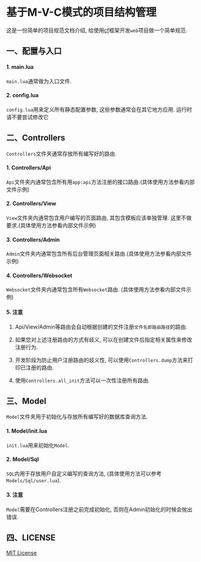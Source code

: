 # 基于M-V-C模式的项目结构管理

  这是一份简单的项目规范文档介绍, 给使用[cf](https://github.com/CandyMi/core_framework)框架开发`web`项目做一个简单规范.

## 一、配置与入口

#### 1. main.lua

  `main.lua`通常做为入口文件.

#### 2. config.lua

  `config.lua`用来定义所有静态配置参数, 这些参数通常会在其它地方应用. 运行时请不要尝试修改它

## 二、Controllers

  `Controllers`文件夹通常存放所有编写好的路由.

#### 1. Controllers/Api

  `Api`文件夹内通常包含所有用`app:api`方法注册的接口路由.(具体使用方法参看内部文件示例)

#### 2. Controllers/View

  `View`文件夹内通常包含用户编写的页面路由, 其包含模板应该单独管理. 这里不做要求.(具体使用方法参看内部文件示例)

#### 3. Controllers/Admin

  `Admin`文件夹内通常包含所有后台管理页面相关路由.(具体使用方法参看内部文件示例)

#### 4. Controllers/Websocket

  `Websocket`文件夹内通常包含所有`Websocket`路由. (具体使用方法参看内部文件示例)

#### 5. 注意

  1. Api/View/Admin等路由会自动根据创建的文件注册`文件名即路由路径`的路由.

  2. 如果您对上述注册路由的方式有歧义, 可以在创建文件后指定相关属性来修改注册行为.

  3. 开发阶段为防止用户注册路由的歧义性, 可以使用`Controllers.dump`方法来打印已注册的路由.

  4. 使用`Controllers.all_init`方法可以一次性注册所有路由.

## 三、Model

  `Model`文件夹用于初始化与存放所有编写好的数据库查询方法.

#### 1. Model/init.lua

  `init.lua`用来初始化`Model`.

#### 2. Model/Sql

  `SQL`内用于存放用户自定义编写的查询方法, (具体使用方法可以参考`Models/Sql/user.lua`).

#### 3. 注意

  `Model`需要在Controllers注册之前完成初始化, 否则在Admin初始化的时候会抛出错误.


## 四、LICENSE

  [MIT License](https://github.com/CandyMi/cfadmin-demo/blob/master/LICENSE)